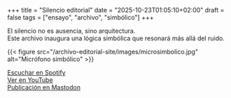 +++
title = "Silencio editorial"
date = "2025-10-23T01:05:10+02:00"
draft = false
tags = ["ensayo", "archivo", "simbólico"]
+++

El silencio no es ausencia, sino arquitectura.  
Este archivo inaugura una lógica simbólica que resonará más allá del ruido.

{{< figure src="/archivo-editorial-site/images/microsimbolico.jpg" alt="Micrófono simbólico" >}}

[Escuchar en Spotify](https://open.spotify.com/tu-episodio)  
[Ver en YouTube](https://youtube.com/tu-video)  
[Publicación en Mastodon](https://mastodon.social/@rober/123456)
